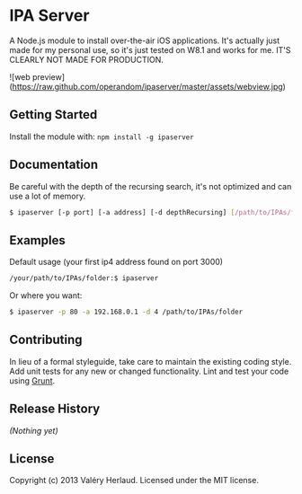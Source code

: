 # IPA Server

A Node.js module to install over-the-air iOS applications.
It's actually just made for my personal use, so it's just tested on W8.1 and works for me.
IT'S CLEARLY NOT MADE FOR PRODUCTION.

![web preview] (https://raw.github.com/operandom/ipaserver/master/assets/webview.jpg)

## Getting Started
Install the module with: `npm install -g ipaserver`

## Documentation
Be careful with the depth of the recursing search, it's not optimized and can use a lot of memory.

```bash
$ ipaserver [-p port] [-a address] [-d depthRecursing] [/path/to/IPAs/folder]
```

## Examples

Default usage (your first ip4 address found on port 3000)
```bash
/your/path/to/IPAs/folder:$ ipaserver
```

Or where you want:
```bash
$ ipaserver -p 80 -a 192.168.0.1 -d 4 /path/to/IPAs/folder
```

## Contributing
In lieu of a formal styleguide, take care to maintain the existing coding style. Add unit tests for any new or changed functionality. Lint and test your code using [Grunt](http://gruntjs.com/).

## Release History
_(Nothing yet)_

## License
Copyright (c) 2013 Valéry Herlaud. Licensed under the MIT license.
